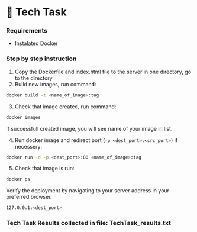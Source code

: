# 🚀 Tech Task

### Requirements
- Instalated Docker

### Step by step instruction
1. Copy the Dockerfile and index.html file to the server in one directory, go to the directory
2. Build new images, run command: 
```sh
docker build -t <name_of_image>:tag 
```
3. Check that image created, run command: 
```sh
docker images  
```
if successfull created image, you will see name of your image in list.

4. Run docker image and redirect port (`-p <dest_port>:<src_port>`) if necessery: 
```sh
docker run -d -p <dest_port>:80 <name_of_image>:tag
```
5. Check that image is run: 
```sh
docker ps
```

Verify the deployment by navigating to your server address in your preferred browser.
```sh
127.0.0.1:<dest_port>
```

### **Tech Task Results collected in file: TechTask_results.txt**
